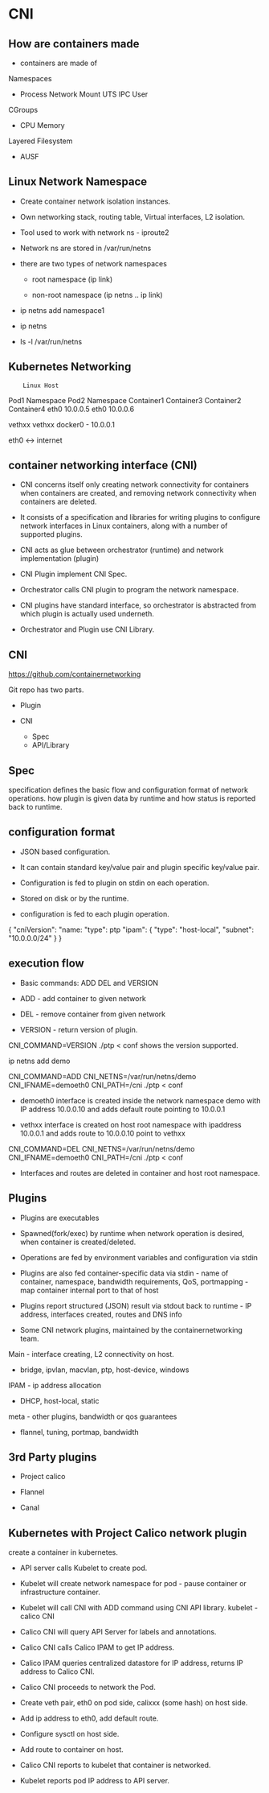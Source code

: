 # CNI

## How are containers made

- containers are made of 

Namespaces
 - Process
   Network
   Mount
   UTS
   IPC 
   User

CGroups
- CPU 
  Memory

Layered Filesystem
- AUSF


## Linux Network Namespace

- Create container network isolation instances.

- Own networking stack, routing table, Virtual interfaces, L2 isolation.

- Tool used to work with network ns - iproute2 

- Network ns are stored in /var/run/netns

- there are two types of network namespaces

   - root namespace (ip link)

   - non-root namespace (ip netns .. ip link)

- ip netns add namespace1

- ip netns

- ls -l /var/run/netns

## Kubernetes Networking

        Linux Host 
Pod1 Namespace     Pod2 Namespace
Container1          Container3
Container2          Container4
eth0 10.0.0.5       eth0 10.0.0.6

vethxx              vethxx
docker0 - 10.0.0.1

eth0 <-> internet

## container networking interface (CNI)

- CNI concerns itself only creating network connectivity for containers when containers are created, and removing network connectivity when containers are deleted.

- It consists of a specification and libraries for writing plugins to configure network interfaces in Linux containers, along with a number of supported plugins.

- CNI acts as glue between orchestrator (runtime) and network implementation (plugin)

- CNI Plugin implement CNI Spec.

- Orchestrator calls CNI plugin to program the network namespace.

- CNI plugins have standard interface, so orchestrator is abstracted from which plugin is actually used underneth.

- Orchestrator and Plugin use CNI Library.

## CNI

https://github.com/containernetworking

Git repo has two parts.

- Plugin

- CNI
    - Spec
    - API/Library

## Spec
specification defines the basic flow and configuration format of network operations.
how plugin is given data by runtime and how status is reported back to runtime.


## configuration format

- JSON based configuration.

- It can contain standard key/value pair and plugin specific key/value pair.

- Configuration is fed to plugin on stdin on each operation.

- Stored on disk or by the runtime.

- configuration is fed to each plugin operation.

{
  "cniVersion":
  "name:
  "type": ptp
  "ipam": {
    "type": "host-local",
    "subnet": "10.0.0.0/24"
  }
}

## execution flow

- Basic commands: ADD DEL and VERSION

- ADD - add container to given network

- DEL - remove container from given network

- VERSION - return version of plugin.

CNI_COMMAND=VERSION ./ptp < conf
shows the version supported.

ip netns add demo

CNI_COMMAND=ADD CNI_NETNS=/var/run/netns/demo CNI_IFNAME=demoeth0 CNI_PATH=/cni ./ptp < conf

- demoeth0 interface is created inside the network namespace demo with IP address 10.0.0.10 and adds default route pointing to 10.0.0.1

- vethxx interface is created on host root namespace with ipaddress 10.0.0.1 and adds route to 10.0.0.10 point to vethxx


CNI_COMMAND=DEL CNI_NETNS=/var/run/netns/demo CNI_IFNAME=demoeth0 CNI_PATH=/cni ./ptp < conf

- Interfaces and routes are deleted in container and host root namespace.

## Plugins

- Plugins are executables

- Spawned(fork/exec) by runtime when network operation is desired, when container is created/deleted.

- Operations are fed by environment variables and configuration via stdin

- Plugins are also fed container-specific data via stdin - name of container, namespace, bandwidth requirements, QoS, portmapping - map container internal port to that of host

- Plugins report structured (JSON) result via stdout back to runtime - IP address, interfaces created, routes and DNS info

- Some CNI network plugins, maintained by the containernetworking team.

Main - interface creating, L2 connectivity on host.
- bridge, ipvlan, macvlan, ptp, host-device, windows

IPAM - ip address allocation
- DHCP, host-local, static

meta - other plugins,  bandwidth or qos guarantees
- flannel, tuning, portmap, bandwidth

## 3rd Party plugins

- Project calico

- Flannel

- Canal


## Kubernetes with Project Calico network plugin

create a container in kubernetes.

- API server calls Kubelet to create pod.

- Kubelet will create network namespace for pod - pause container or infrastructure container.

- Kubelet will call CNI with ADD command using CNI API library. kubelet - calico CNI

- Calico CNI will query API Server for labels and annotations.

- Calico CNI calls Calico IPAM to get IP address.

- Calico IPAM queries centralized datastore for IP address, returns IP address to Calico CNI.

- Calico CNI proceeds to network the Pod.

- Create veth pair, eth0 on pod side, calixxx (some hash) on host side.

- Add ip address to eth0, add default route.

- Configure sysctl on host side.

- Add route to container on host.

- Calico CNI reports to kubelet that container is networked.

- Kubelet reports pod IP address to API server.